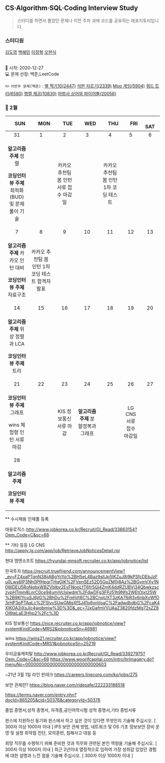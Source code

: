 ## CS·Algorithm·SQL·Coding Interview Study
<blockquote>스터디를 하면서 풀었던 문제나 이전 주차 과제 코드를 공유하는 레포지토리입니다.</blockquote>

### 스터디원

[김도영](https://github.com/kimdy003) [백혜민](https://github.com/HyeminBaek) [이정혁](https://github.com/wjdgurrj) [오현식](https://github.com/guppy-bluegrass)


<br> 📌 시작: 2020-12-27 
<br> 💻 문제 선정: 백준,LeetCode

✏️ `이번주 문제(백준)` : [별 찍기10(2447)](https://www.acmicpc.net/problem/2447) [석판 자르기(2339)](https://www.acmicpc.net/problem/2339) [Moo 게임(5904)](https://www.acmicpc.net/problem/5904) [쿼드 트리(6580)](https://www.acmicpc.net/problem/6580) [행렬 제곱(10830)](https://www.acmicpc.net/problem/10830) 
[마법사 상어와 파이어볼(20056)](https://www.acmicpc.net/problem/20056)

<h3> 📅 2월 </h3>


|　  SUN　  |　  MON　  |　  TUE　  |　  WED　  |　  THU　  |　  FRI　  |　  SAT　  |
|:---:|:---:|:---:|:---:|:---:|:---:|:---:|
|    31    |    1    |    2    |    3    |    4    |    5    |    6    |
|<p><b>알고리즘 주제</b> 정렬</p> <p><b>코딩인터뷰 주제</b> 최적화(BUD) 및 문제 풀이 기술 </p>|   |<p>카카오 추천팀 봄 인턴 서류 접수 마감일</p>   |   | <p>카카오 추천팀 봄 인턴 1차 코딩 테스트</p>  |||
| 7 |      8      |      9      |     10     |    11     |     12     | 13 |
| <p><b>알고리즘 주제</b> 카카오 인턴 대비</p> <p><b>코딩인터뷰 주제</b> 자료구조</p>  |<p>카카오 추천팀 봄 인턴 1차 코딩 테스트 합격자 발표</p>|||||    |
| 14 |      15       |      16       |      17       |     18     |     19     |20|
| <p><b>알고리즘 주제</b> 위상 정렬과 LCA </p> <p><b>코딩인터뷰 주제</b> 트리</p> ||||||  |
| 21 |      22        |       23       |         24              |  25  |  26  |  27  |
| <p><b>코딩인터뷰 주제</b> 그래프</p> <p>wins 체험형 인턴 서류 마감</p>||<p>KIS 정보통신 서류 마감</p>|<p><b>알고리즘 주제</b> 분할정복과 그래프</p>||<p>LG CNS 서류 접수 마감일</p>|      |
| 28 |
| <div><p><b>알고리즘 주제</b> </p> <p><b>코딩인터뷰 주제</b></p></div>  |

** 수시채용 인재풀 등록

태웅로직스 http://www.jobkorea.co.kr/Recruit/GI_Read/33863154?Oem_Code=C&sc=68


** 기타 등등
LG CNS http://apply.lg.com/app/job/RetrieveJobNoticesDetail.rpi

현대 엠엔소프트 https://hyundai-mnsoft.recruiter.co.kr/app/jobnotice/list

한국투자 https://recruit.truefriend.com/announcementView?_ev=FZ4xaPTqnN38ijABgYcYp%2BH5eL4Baz9sllJp5lKZuJ8j9kPSfcDEbJzFu0Lws6IP3Nh0PfHpqrTHqGIK%2FVpnSEz52D5GpZM0j8Az%2BGvmVXy1N0WDEU5RoNgbxWBZVblbv2EvFNooLfT6frSQj4ZmK4ddRZUBVj34QbwkzsczvpHTmm8LnrC0ce94umiVclsiwdm%2FdwDFg3FPJ51h9Nfs2WEtOlxt25W%2B9KIYcuSJ6jlG%2BhDu%2FmhVt6C%2BCnqUXT3zKA76iR3v6nbXvWfO3rHP3pPTAaLc%2FSlvvSUwGMgXfSJ41o6vnVoaC%2FadwdbdbG%2FcaK4XlKOA2jXsJjc4wobmiw%3D%3D&_ec=7JxGafmVVUAaZ3820fdzMg72sZZ8OI6teLaE3Hhp2%2Fc%3D

KIS 정보통신 https://nice.recruiter.co.kr/app/jobnotice/view?systemKindCode=MRS2&jobnoticeSn=46981

wins https://wins21.recruiter.co.kr/app/jobnotice/view?systemKindCode=MRS1&jobnoticeSn=25219

우리금융캐피탈 http://www.jobkorea.co.kr/Recruit/GI_Read/33927975?Oem_Code=C&sc=68
https://www.woorifcapital.com/intro/hrImagery.do?menuNo=000000000000000000000000000603

~21년 3월 1일 라인 핀테크 https://careers.linecorp.com/ko/jobs/275

보안 관제란?
https://blog.naver.com/ridesafe/222233188518

https://terms.naver.com/entry.nhn?docId=865205&cid=50376&categoryId=50376

졸업 증명서,성적 증명서, 자격증,공인어학시험 성적 증명서,기타 증빙서류

윈스에 지원하신 동기와 윈스에서 하고 싶은 것이 있다면 무엇인지 기술해 주십시오. [ 300자 이상 1000자 이내 ] 
IPS
보안 관제 방법, 네트워크 및 OS 기초
정보보안 장비 운영 및 설정
취약점 진단, 모의훈련, 침해사고 대응 등

희망 직무를 수행하기 위해 준비한 것과 직무와 관련된 본인 역량을 기술해 주십시오. [ 300자 이상 1000자 이내 ] 
최근 2년이내 열정적으로 임하여 가장 성취감 있었던 경험에 대한 설명과 느낀 점을 기술해 주십시오. [ 300자 이상 1000자 이내 ] 
